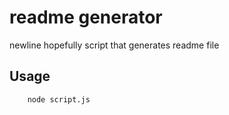 # readme generator 
    
 newline hopefully script that generates readme file 
    
 ## Usage
    
```bash
    node script.js
```
    
